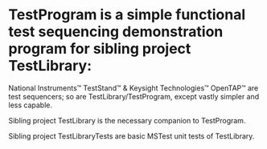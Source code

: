 # TestProgram is a simple functional test sequencing demonstration program for sibling project TestLibrary:
  National Instruments™ TestStand™ & Keysight Technologies™ OpenTAP™ are test sequencers; so are TestLibrary/TestProgram, except vastly simpler and less capable.
  
  Sibling project TestLibrary is the necessary companion to TestProgram.
  
  Sibling project TestLibraryTests are basic MSTest unit tests of TestLibrary.
